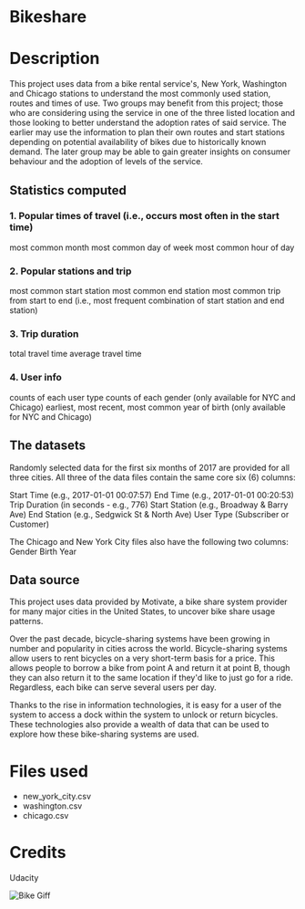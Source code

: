 # Bikeshare

# Description
This project uses data from a bike rental service's, New York, Washington and Chicago stations to understand the most commonly used station, routes and times of use. Two groups may benefit from this project; those who are considering using the service in one of the three listed location and those looking to better understand the adoption rates of said service. The earlier may use the information to plan their own routes and start stations depending on potential availability of bikes due to historically known demand. The later group may be able to gain greater insights on consumer behaviour and the adoption of levels of the service.

## Statistics computed

### 1. Popular times of travel (i.e., occurs most often in the start time)
most common month
most common day of week
most common hour of day

### 2. Popular stations and trip
most common start station
most common end station
most common trip from start to end (i.e., most frequent combination of start station and end station)

### 3. Trip duration
total travel time
average travel time

### 4. User info
counts of each user type
counts of each gender (only available for NYC and Chicago)
earliest, most recent, most common year of birth (only available for NYC and Chicago)

## The datasets
Randomly selected data for the first six months of 2017 are provided for all three cities. All three of the data files contain the same core six (6) columns:

Start Time (e.g., 2017-01-01 00:07:57)
End Time (e.g., 2017-01-01 00:20:53)
Trip Duration (in seconds - e.g., 776)
Start Station (e.g., Broadway & Barry Ave)
End Station (e.g., Sedgwick St & North Ave)
User Type (Subscriber or Customer)

The Chicago and New York City files also have the following two columns:
Gender
Birth Year

## Data source
This project uses data provided by Motivate, a bike share system provider for many major cities in the United States, to uncover bike share usage patterns.

Over the past decade, bicycle-sharing systems have been growing in number and popularity in cities across the world. Bicycle-sharing systems allow users to rent bicycles on a very short-term basis for a price. This allows people to borrow a bike from point A and return it at point B, though they can also return it to the same location if they'd like to just go for a ride. Regardless, each bike can serve several users per day.

Thanks to the rise in information technologies, it is easy for a user of the system to access a dock within the system to unlock or return bicycles. These technologies also provide a wealth of data that can be used to explore how these bike-sharing systems are used.

# Files used

- new_york_city.csv
- washington.csv
- chicago.csv

# Credits
Udacity

![Bike Giff](https://user-images.githubusercontent.com/107009822/177042621-f8b4f66c-dfc6-47ee-9686-5bc6f5afaac0.gif)
